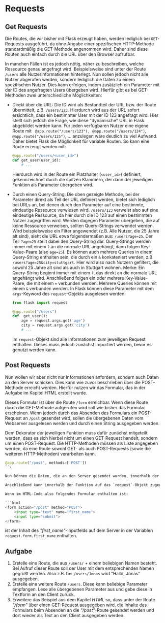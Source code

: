 # Requests

## Get Requests

Die Routes, die wir bisher mit Flask erzeugt haben, werden lediglich bei `GET`-Requests ausgeführt, da ohne Angabe einer spezifischen HTTP-Methode standardmäßig die GET-Methode angenommen wird. Daher sind diese Routen auch einfach durch die URL über den Browser aufrufbar.

In manchen Fällen ist es jedoch nötig, näher zu beschreiben, welche Ressource genau angefragt wird. Beispielsweise sind unter der Route `/users` alle Nutzerinformationen hinterlegt. Nun sollen jedoch nicht alle Nutzer abgerufen werden, sondern lediglich die Daten zu einem spezifischen Nutzer. Dies kann erfolgen, indem zusätzlich ein Parameter mit der ID des angefragten Users übergeben wird. Hierfür gibt es bei GET-Methoden zwei unterschiedliche Möglichkeiten:

- Direkt über die URL: Die ID wird als Bestandteil der URL bzw. der Route übermittelt, z.B. `/users/123`. Hierdurch wird aus der URL sofort ersichtlich, dass ein bestimmter User mit der ID 123 angefragt wird. Hier stellt sich jedoch die Frage, wie diese "dynamische" URL in Flask abgebildet werden kann. Für jeden verfügbaren Nutzer eine eigene Route mit ` @app.route("/users/123")`, ` @app.route("/users/124")`, ` @app.route("/users/125")`, ... anzulegen wäre deutlich zu viel Aufwand. Daher bietet Flask die Möglichkeit für variable Routen. So kann eine Route erzeugt werden mit:
	```python
	@app.route("/users/<user_id>")
	def get_user(user_id):
		# ...
	```
	Hierdurch wird in der Route ein Platzhalter (`<user_id>`) definiert, gekennzeichnet durch die spitzen Klammern, der dann der jeweiligen Funktion als Parameter übergeben wird.

- Durch einen Query-String: Die oben gezeigte Methode, bei der Parameter direkt als Teil der URL definiert werden, bietet sich lediglich bei URLs an, bei denen durch den Parameter auf eine bestimmte, eindeutige Ressource verwiesen wird. `/users/123` verweist also auf eine eindeutige Ressource, da hier durch die ID 123 auf einen bestimmten Nutzer zugegriffen wird. Werden dagegen Parameter übergeben, die auf keine Ressource verweisen, sollten Query-Strings verwendet werden. Wird beispielsweise ein Filter angewendet (z.B. Alle Nutzer, die 25 Jahre alt sind), sieht die URL etwa folgendermaßen aus: `/users?age=25`. Der Teil `?age=25` stellt dabei den Query-String dar. Query-Strings werden immer mit einem `?` an die normale URL angehängt, dann folgen Key-Value-Paare (also `age=25`). Es können auch mehrere Queries in einem Query-String enthalten sein, die durch ein `&` konkateniert werden, z.B. `/users?age=25&city=stuttgart`.  Hier wird also nach Nutzern gefiltert, die sowohl 25 Jahre alt sind als auch in Stuttgart wohnen. Merke: Ein Query-String beginnt immer mit einem `?`, das direkt an die normale URL angehängt wird. Anschließend folgen ein oder mehrere Key-Value-Paare, die mit einem `=` verbunden werden. Mehrere Queries können mit einem `&` verbunden werden.
In Flask können diese Parameter mit dem  `args`-Keyword des `request`-Objekts ausgelesen werden:
	```python
	from flask import request

	@app.route("/users")  
	def  get_user():  
		age = request.args.get('age')
		city = request.args.get('city')
		# ...
	```
	Im `request`-Objekt sind alle Informationen zum jeweiligen Request enthalten. Dieses muss jedoch zunächst importiert werden, bevor es genutzt werden kann.

## Post Requests
Nun wollen wir aber nicht nur Informationen anfordern, sondern auch Daten an den Server schicken. Dies kann wie zuvor beschrieben über die POST-Methode erreicht werden. Hierfür nutzen wir das Formular, das in der Aufgabe im Kapitel HTML erstellt wurde.


Dieses Formular ist über die Route `/form` erreichbar. Wenn diese Route durch die GET-Methode aufgerufen wird soll wie bisher das Formular erscheinen. Wenn jedoch durch das Absenden des Formulars ein POST-Request an `/post` gesendet wird, sollen die übergebenen Daten vom Webserver ausgelesen werden und durch einen String ausgegeben werden.

Dem Dekorator der jeweiligen Funktion muss dafür zunächst mitgeteilt werden, dass es sich hierbei nicht um einen GET-Request handelt, sondern um einen POST-Request. Die HTTP-Methoden müssen als Liste angegeben werden, da eine Route sowohl GET- als auch POST-Requests (sowie die weiteren HTTP-Methoden) verarbeiten kann.

```python
@app.route("/post", methods=['POST'])
``\

Nun können die Daten, die an den Server gesendet wurden, innerhalb der entsprechenden Funktion ausgelesen werden. Die einzelnen Werte werden bei Flask im `request`-Objekt gespeichert.

Anschließend kann innerhalb der Funktion auf das `request`-Objekt zugegriffen werden. Alle Werte des Formulars befinden sich wiederum im `form`-Objekt innerhalb des `request`-Objekts. Darin sind die unterschiedlichen Werte des Formulars enthalten. Um die Werte unterscheiden und richtig zuordnen zu können sind sie entsprechend des `name`-Attributs, das im HTML-Code zugewiesen wurde, zugreifbar.

Wenn im HTML-Code also folgendes Formular enthalten ist:

```html
<form action="/post" method="POST">
	<input type="text" name="first_name">
	<input type="submit">
</form>
```

ist der Inhalt des *"first_name"*-Inputfelds auf dem Server in der Variablen `request.form.first_name` enthalten.

## Aufgabe
1. Erstelle eine Route, die aus `/users/` + einem beliebigen Namen besteht. Bei Aufruf dieser Route soll der User mit dem entsprechenden Namen gegrüßt werden. Also z.B. bei `/users/Jonas` wird "Hallo, Jonas" ausgegeben.
2. Erstelle eine weitere Route `/users`. Diese kann beliebige Parameter empfangen. Lese alle übergebenen Parameter aus und gebe diese in Textform an den Client zurück.
3. Erweitere das Beispiel aus dem Kapitel *HTML* so, dass unter der Route *"/form"* über einen GET-Request ausgegeben wird, die Inhalte des Formulars beim Absenden an die *"/post"*-Route gesendet werden und dort wieder als Text an den Client ausgegeben werden.
